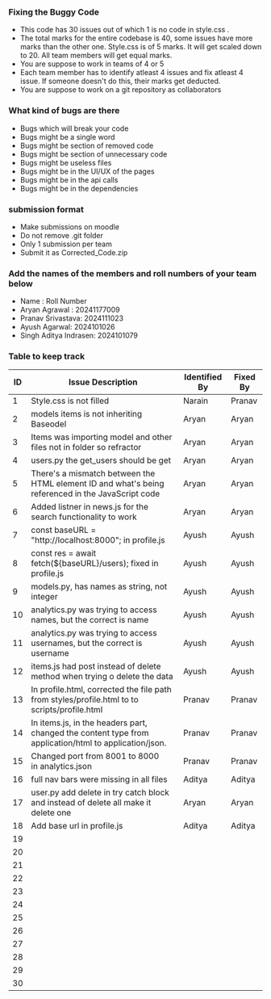 ### Fixing the Buggy Code

- This code has 30 issues out of which 1 is no code in style.css . 
- The total marks for the entire codebase is 40, some issues have more marks than the other one. Style.css is of 5 marks. It will get scaled down to 20. All team members will get equal marks.
- You are suppose to work in teams of 4 or 5
- Each team member has to identify atleast 4 issues and fix atleast 4 issue. If someone doesn't do this, their marks get deducted.
- You are suppose to work on a git repository as collaborators

### What kind of bugs are there

- Bugs which will break your code
- Bugs might be a single word
- Bugs might be section of removed code
- Bugs might be section of unnecessary code
- Bugs might be useless files
- Bugs might be in the UI/UX of the pages
- Bugs might be in the api calls
- Bugs might be in the dependencies  

### submission format

- Make submissions on moodle
- Do not remove .git folder 
- Only 1 submission per team
- Submit it as Corrected_Code.zip

### Add the names of the members and roll numbers of your team below

- Name : Roll Number
- Aryan Agrawal : 20241177009
- Pranav Srivastava: 2024111023
- Ayush Agarwal: 2024101026
- Singh Aditya Indrasen: 2024101079

### Table to keep track

| ID  | Issue Description                                                                                     | Identified By | Fixed By |
|-----|-------------------------------------------------------------------------------------------------------|---------------|----------|
| 1   | Style.css is not filled                                                                               | Narain        | Pranav   |
| 2   | models items is not inheriting Baseodel                                                               | Aryan         | Aryan    |
| 3   | Items was importing model and other files not in folder so refractor                                  | Aryan         | Aryan    |
| 4   | users.py the get_users should be get                                                                  | Aryan         | Aryan    |
| 5   | There's a mismatch between the HTML element ID and what's being referenced in the JavaScript code     | Aryan         | Aryan    |
| 6   | Added listner in news.js for the search functionality to work                                         | Aryan         | Aryan    |
| 7   | const baseURL = "http://localhost:8000"; in profile.js                                                | Ayush         | Ayush    |
| 8   | const res = await fetch(${baseURL}/users); fixed in profile.js                                        | Ayush         | Ayush    |
| 9   | models.py, has names as string, not integer                                                           | Ayush         | Ayush    |
| 10  | analytics.py was trying to access names, but the correct is name                                      | Ayush         | Ayush    |
| 11  | analytics.py was trying to access usernames, but the correct is username                              | Ayush         | Ayush    |
| 12  | items.js had post instead of  delete method when trying o delete the data                             | Ayush         | Ayush    |
| 13  | In profile.html, corrected the file path from styles/profile.html to to scripts/profile.html          | Pranav        | Pranav   |
| 14  | In items.js, in the headers part, changed the content type from application/html to application/json. | Pranav        | Pranav   |
| 15  | Changed port from 8001 to 8000 in analytics.json                                                      | Pranav        | Pranav   |
| 16  | full nav bars were missing in all files                                                               | Aditya        | Aditya   |
| 17  | user.py add delete in try catch block and instead of delete all make it delete one                    | Aryan         | Aryan    |
| 18  | Add base url in profile.js                                                                            | Aditya        | Aditya   |
| 19  |                                                                                                       |               |          |
| 20  |                                                                                                       |               |          |
| 21  |                                                                                                       |               |          |
| 22  |                                                                                                       |               |          |
| 23  |                                                                                                       |               |          |
| 24  |                                                                                                       |               |          |
| 25  |                                                                                                       |               |          |
| 26  |                                                                                                       |               |          |
| 27  |                                                                                                       |               |          |
| 28  |                                                                                                       |               |          |
| 29  |                                                                                                       |               |          |
| 30  |                                                                                                       |               |          |
